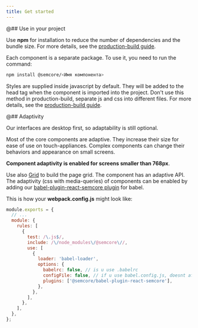 ```yaml
---
title: Get started
---
```


@## Use in your project

Use **npm** for installation to reduce the number of dependencies and the bundle size. For more details, see the [production-build guide](/internal/production/).

Each component is a separate package. To use it, you need to run the command:

```bash
npm install @semcore/<Имя компонента>
```

Styles are supplied inside javascript by default. They will be added to the head tag when the component is imported into the project. Don't use this method in production-build, separate js and css into different files. For more details, see the [production-build guide](/internal/production/).

@## Adaptivity

Our interfaces are desktop first, so adaptability is still optional.

Most of the core components are adaptive. They increase their size for ease of use on touch-appliances. Complex components can change their behaviors and appearance on small screens.

**Component adaptivity is enabled for screens smaller than 768px**.

Use also [Grid](/layout/grid-system/) to build the page grid. The component has an adaptive API.
The adaptivity (css with media-queries) of components can be enabled by adding our [babel-plugin-react-semcore plugin](https://github.com/semrush/intergalactic/blob/master/tools/babel-plugin-react-semcore/README.md) for babel.

This is how your **webpack.config.js** might look like:

```js
module.exports = {
  // ...
  module: {
    rules: [
      {
        test: /\.js$/,
        include: /\/node_modules\/@semcore\//,
        use: [
          {
            loader: 'babel-loader',
            options: {
              babelrc: false, // is u use .babelrc
              configFile: false, // if u use babel.config.js, doesnt affect babelrc option https://babeljs.io/docs/en/options#configfile
              plugins: ['@semcore/babel-plugin-react-semcore'],
            },
          },
        ],
      },
    ],
  },
};
```
